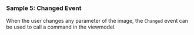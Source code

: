### Sample 5: Changed Event

When the user changes any parameter of the image, the `Changed` event can be used to call a command in the viewmodel.